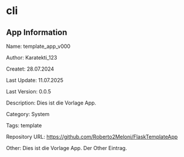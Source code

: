 # cli

## App Information

Name: template_app_v000

Author: Karatekti_123

Createt: 28.07.2024

Last Update: 11.07.2025

Last Version: 0.0.5

Description: Dies ist die Vorlage App.

Category: System

Tags: template

Repository URL: https://github.com/Roberto2Meloni/FlaskTemplateApp

Other: Dies ist die Vorlage App. Der Other Eintrag.

